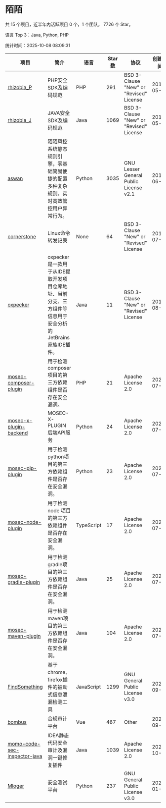 # 陌陌

共 15 个项目，近半年内活跃项目 0 个，1 个团队， 7726 个 Star。

语言 Top 3：Java, Python, PHP

统计时间：2025-10-08 08:09:31

| 项目 | 简介 | 语言 | Star 数 | 协议 | 创建时间 | 最后更新时间 | 最后提交时间 |
| --- | --- | --- | --- | --- | --- | --- | --- |
| [rhizobia_P](https://github.com/momosecurity/rhizobia_P) | PHP安全SDK及编码规范 | PHP | 291 | BSD 3-Clause "New" or "Revised" License | 2019-05-10 | 2025-09-12 | 2019-06-20 |
| [rhizobia_J](https://github.com/momosecurity/rhizobia_J) | JAVA安全SDK及编码规范 | Java | 1069 | BSD 3-Clause "New" or "Revised" License | 2019-05-10 | 2025-09-30 | 2020-10-13 |
| [aswan](https://github.com/momosecurity/aswan) | 陌陌风控系统静态规则引擎，零基础简易便捷的配置多种复杂规则，实时高效管控用户异常行为。 | Python | 3035 | GNU Lesser General Public License v2.1 | 2019-06-14 | 2025-10-04 | 2021-06-15 |
| [cornerstone](https://github.com/momosecurity/cornerstone) | Linux命令转发记录 | None | 64 | BSD 3-Clause "New" or "Revised" License | 2019-07-15 | 2025-03-03 | 2019-07-15 |
| [oxpecker](https://github.com/momosecurity/oxpecker) | oxpecker是一款用于从IDE提取开发项目仓库地址、当前分支、三方组件等信息用于安全分析的JetBrains家族IDE插件。 | Java | 11 | BSD 3-Clause "New" or "Revised" License | 2019-08-16 | 2025-01-21 | 2019-08-16 |
| [mosec-composer-plugin](https://github.com/momosecurity/mosec-composer-plugin) | 用于检测composer项目的第三方依赖组件是否存在安全漏洞。 | PHP | 21 | Apache License 2.0 | 2020-07-29 | 2023-11-07 | 2022-04-28 |
| [mosec-x-plugin-backend](https://github.com/momosecurity/mosec-x-plugin-backend) | MOSEC-X-PLUGIN 后端API服务 | Python | 24 | Apache License 2.0 | 2020-07-29 | 2024-03-26 | 2020-08-11 |
| [mosec-pip-plugin](https://github.com/momosecurity/mosec-pip-plugin) | 用于检测python项目的第三方依赖组件是否存在安全漏洞。 | Python | 23 | Apache License 2.0 | 2020-07-29 | 2025-03-23 | 2020-08-11 |
| [mosec-node-plugin](https://github.com/momosecurity/mosec-node-plugin) | 用于检测 node 项目的第三方依赖组件是否存在安全漏洞。 | TypeScript | 17 | Apache License 2.0 | 2020-07-29 | 2025-02-12 | 2022-03-22 |
| [mosec-gradle-plugin](https://github.com/momosecurity/mosec-gradle-plugin) | 用于检测gradle项目的第三方依赖组件是否存在安全漏洞。 | Java | 25 | Apache License 2.0 | 2020-07-29 | 2025-08-13 | 2022-04-12 |
| [mosec-maven-plugin](https://github.com/momosecurity/mosec-maven-plugin) | 用于检测maven项目的第三方依赖组件是否存在安全漏洞。 | Java | 104 | Apache License 2.0 | 2020-07-29 | 2025-08-10 | 2022-04-12 |
| [FindSomething](https://github.com/momosecurity/FindSomething) | 基于chrome、firefox插件的被动式信息泄漏检测工具 | JavaScript | 1299 | GNU General Public License v3.0 | 2020-09-12 | 2025-10-07 | 2024-11-17 |
| [bombus](https://github.com/momosecurity/bombus) | 合规审计平台 | Vue | 467 | Other | 2020-09-18 | 2025-09-04 | 2022-03-23 |
| [momo-code-sec-inspector-java](https://github.com/momosecurity/momo-code-sec-inspector-java) | IDEA静态代码安全审计及漏洞一键修复插件 | Java | 1039 | Apache License 2.0 | 2020-10-09 | 2025-09-30 | 2022-03-10 |
| [Mloger](https://github.com/momosecurity/Mloger) | 安全测试平台 | Python | 237 | GNU General Public License v3.0 | 2022-01-04 | 2025-09-22 | 2022-09-06 |
